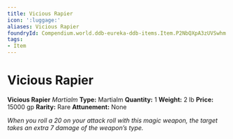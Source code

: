 ```yaml
---
title: Vicious Rapier
icon: ':luggage:'
aliases: Vicious Rapier
foundryId: Compendium.world.ddb-eureka-ddb-items.Item.P2NbQXpA3zUVSwhm
tags:
- Item
---
```


# Vicious Rapier

**Vicious Rapier**
_Martialm_
**Type:** Martialm
**Quantity:** 1
**Weight:** 2 lb
**Price:** 15000 gp
**Rarity:** Rare
**Attunement:** None

*When you roll a 20 on your attack roll with this magic weapon, the target takes an extra 7 damage of the weapon’s type.*